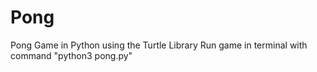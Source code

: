 # Pong
Pong Game in Python using the Turtle Library
Run game in terminal with command "python3 pong.py"
